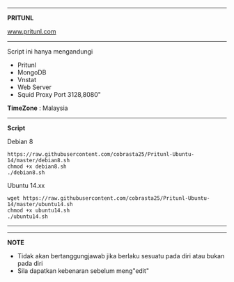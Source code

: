 ______________________________________________
**PRITUNL** 

www.pritunl.com

_______________________________________________
Script ini hanya mengandungi
- Pritunl
- MongoDB
- Vnstat
- Web Server
- Squid Proxy Port 3128,8080"

**TimeZone**   :  Malaysia

_________________________________________________
**Script**

Debian 8
```
https://raw.githubusercontent.com/cobrasta25/Pritunl-Ubuntu-14/master/debian8.sh
chmod +x debian8.sh
./debian8.sh
```
Ubuntu 14.xx
```
wget https://raw.githubusercontent.com/cobrasta25/Pritunl-Ubuntu-14/master/ubuntu14.sh
chmod +x ubuntu14.sh
./ubuntu14.sh
```
__________________________________________________


__________________________________________________
**NOTE**

 - Tidak akan bertanggungjawab jika berlaku sesuatu pada diri atau bukan pada diri
 - Sila dapatkan kebenaran sebelum meng"edit" 
 

